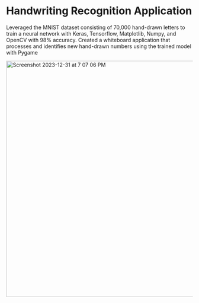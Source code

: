 # Handwriting Recognition Application

Leveraged the MNIST dataset consisting of 70,000 hand-drawn letters to train a neural network with Keras, Tensorflow, Matplotlib, Numpy, and OpenCV with 98% accuracy. Created a whiteboard application that processes and identifies new hand-drawn numbers using the trained model with Pygame

<img width="637" alt="Screenshot 2023-12-31 at 7 07 06 PM" src="https://github.com/aditi-jain1/Handwriting-Recognition-Application/assets/134651538/a9bf2c8f-0eb2-461a-b734-0105084acbce">
